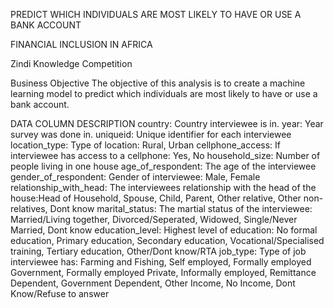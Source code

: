 PREDICT WHICH INDIVIDUALS ARE MOST LIKELY TO HAVE OR USE A BANK ACCOUNT

FINANCIAL INCLUSION IN AFRICA

Zindi Knowledge Competition

Business Objective
The objective of this analysis is to create a machine learning model to predict which individuals are most likely to have or use a bank account.

DATA COLUMN DESCRIPTION
country: Country interviewee is in.
year: Year survey was done in.
uniqueid: Unique identifier for each interviewee
location_type: Type of location: Rural, Urban
cellphone_access: If interviewee has access to a cellphone: Yes, No
household_size: Number of people living in one house
age_of_respondent: The age of the interviewee
gender_of_respondent: Gender of interviewee: Male, Female
relationship_with_head: The interviewees relationship with the head of the house:Head of Household, Spouse, Child, Parent, Other relative, Other non-relatives, Dont know
marital_status: The martial status of the interviewee: Married/Living together, Divorced/Seperated, Widowed, Single/Never Married, Dont know
education_level: Highest level of education: No formal education, Primary education, Secondary education, Vocational/Specialised training, Tertiary education, Other/Dont know/RTA
job_type: Type of job interviewee has: Farming and Fishing, Self employed, Formally employed Government, Formally employed Private, Informally employed, Remittance Dependent, Government Dependent, Other Income, No Income, Dont Know/Refuse to answer
